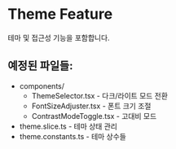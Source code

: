 # Theme Feature

테마 및 접근성 기능을 포함합니다.

## 예정된 파일들:
- components/
  - ThemeSelector.tsx - 다크/라이트 모드 전환
  - FontSizeAdjuster.tsx - 폰트 크기 조절
  - ContrastModeToggle.tsx - 고대비 모드
- theme.slice.ts - 테마 상태 관리
- theme.constants.ts - 테마 상수들 